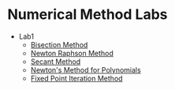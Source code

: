 # Numerical Method Labs

- Lab1[]()
  - [Bisection Method]()
  - [Newton Raphson Method]()
  - [Secant Method]()
  - [Newton's Method for Polynomials]()
  - [Fixed Point Iteration Method]()
